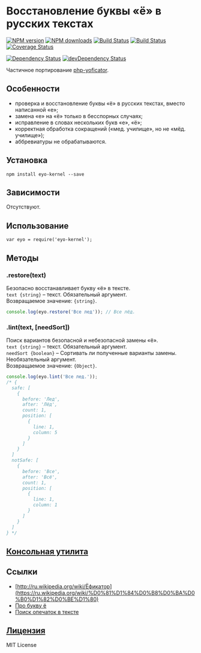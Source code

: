 Восстановление буквы «ё» в русских текстах
===
[![NPM version](https://img.shields.io/npm/v/eyo-kernel.svg?style=flat)](https://www.npmjs.com/package/eyo-kernel)
[![NPM downloads](https://img.shields.io/npm/dm/eyo-kernel.svg?style=flat)](https://www.npmjs.com/package/eyo-kernel)
[![Build Status](https://img.shields.io/travis/hcodes/eyo-kernel.svg?style=flat)](https://travis-ci.org/hcodes/eyo-kernel)
[![Build Status](https://img.shields.io/appveyor/ci/hcodes/eyo-kernel/master.svg?style=flat)](https://ci.appveyor.com/project/hcodes/eyo-kernel)
[![Coverage Status](https://img.shields.io/coveralls/hcodes/eyo-kernel.svg?style=flat)](https://coveralls.io/r/hcodes/eyo-kernel)

[![Dependency Status](https://img.shields.io/david/hcodes/eyo-kernel.svg?style=flat)](https://david-dm.org/hcodes/eyo-kernel) [![devDependency Status](https://img.shields.io/david/dev/hcodes/eyo-kernel.svg?style=flat)](https://david-dm.org/hcodes/eyo#info=devDependencies)

Частичное портирование [php-yoficator](https://code.google.com/p/php-yoficator/).

## Особенности
+ проверка и восстановление буквы «ё» в русских текстах, вместо написанной «е»;
+ замена «е» на «ё» только в бесспорных случаях;
+ исправление в словах нескольких букв «е», «ё»;
+ корректная обработка сокращений («мед. училище», но не «мёд. училище»);
+ аббревиатуры не обрабатываются.

## Установка
`npm install eyo-kernel --save`

## Зависимости
Отсутствуют.

## Использование
```
var eyo = require('eyo-kernel');
```

## Методы
### .restore(text)
Безопасно восстанавливает букву «ё» в тексте.<br/>
`text {string}` – текст. Обязательный аргумент.<br/>
Возвращаемое значение: `{string}`.
```js
console.log(eyo.restore('Все лед')); // Все лёд.
```

### .lint(text, [needSort])
Поиск вариантов безопасной и небезопасной замены «ё».<br/>
`text {string}` – текст. Обязательный аргумент.<br/>
`needSort {boolean}` – Сортивать ли полученные варианты замены. Необязательный аргумент.<br/>
Возвращаемое значение: `{Object}`.
```js
console.log(eyo.lint('Все лед.'));
/* {
  safe: [
    {
      before: 'Лед',
      after: 'Лёд',
      count: 1,
      position: [
        {
          line: 1,
          column: 5
        }
      ]
    }
  ]
  notSafe: [
    {
      before: 'Все',
      after: 'Всё',
      count: 1,
      position: [
        {
          line: 1,
          column: 1
        }
      ]
    }
  ] 
} */
```

## [Консольная утилита](https://github.com/hcodes/eyo)

## Ссылки
+ [http://ru.wikipedia.org/wiki/Ёфикатор](https://ru.wikipedia.org/wiki/%D0%81%D1%84%D0%B8%D0%BA%D0%B0%D1%82%D0%BE%D1%80)
+ [Про букву ё](http://www.gramota.ru/class/istiny/istiny_7_jo/)
+ [Поиск опечаток в тексте](https://github.com/hcodes/yaspeller)

## [Лицензия](./LICENSE)
MIT License
